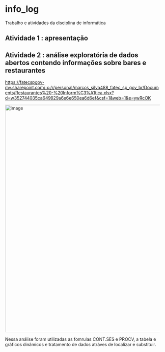 # info_log
Trabalho e atividades da disciplina de informática

## Atividade 1 : apresentação


## Atividade 2 : análise exploratória de dados abertos contendo informações sobre bares e restaurantes
https://fatecspgov-my.sharepoint.com/:x:/r/personal/marcos_silva488_fatec_sp_gov_br/Documents/Restaurantes%20-%20Inform%C3%A1tica.xlsx?d=w352744035ca649929a6e6e650ea6d6ef&csf=1&web=1&e=ywRcOK

<img width="1116" height="738" alt="image" src="https://github.com/user-attachments/assets/2f3b463f-f59e-4edc-9cbd-bbc0e4f3cfe8" />

Nessa análise foram utilizadas as fomrulas CONT.SES e PROCV, a tabela e gráficos dinâmicos e tratamento de dados atráves de localizar e substituir. 

